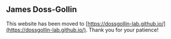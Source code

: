 ## James Doss-Gollin

This website has been moved to [https://dossgollin-lab.github.io/](https://dossgollin-lab.github.io/).
Thank you for your patience!
